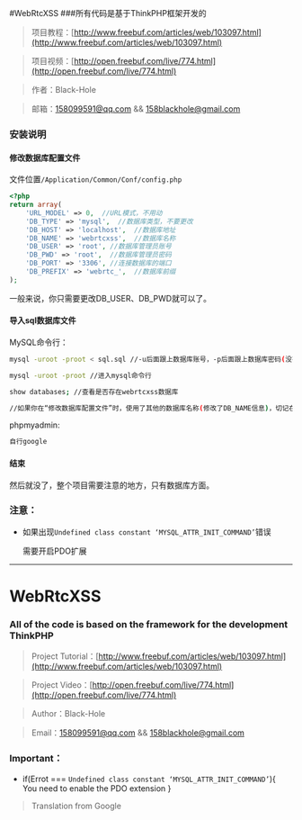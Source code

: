 #WebRtcXSS
###所有代码是基于ThinkPHP框架开发的
>项目教程：[http://www.freebuf.com/articles/web/103097.html](http://www.freebuf.com/articles/web/103097.html)

>项目视频：[http://open.freebuf.com/live/774.html](http://open.freebuf.com/live/774.html)

>作者：Black-Hole

>邮箱：158099591@qq.com && 158blackhole@gmail.com

### 安装说明

#### 修改数据库配置文件

文件位置`/Application/Common/Conf/config.php`

```php
<?php
return array(
	'URL_MODEL' => 0,  //URL模式，不用动
	'DB_TYPE' => 'mysql',  //数据库类型，不要更改
	'DB_HOST' => 'localhost',  //数据库地址
	'DB_NAME' => 'webrtcxss',  //数据库名称
	'DB_USER' => 'root', //数据库管理员账号
	'DB_PWD' => 'root',  //数据库管理员密码
	'DB_PORT' => '3306', //连接数据库的端口
	'DB_PREFIX' => 'webrtc_',  //数据库前缀
);
```
一般来说，你只需要更改DB_USER、DB_PWD就可以了。

#### 导入sql数据库文件

MySQL命令行：
```sh
mysql -uroot -proot < sql.sql //-u后面跟上数据库账号，-p后面跟上数据库密码(没有空格)，sql.sql是sql文件的位置，在项目的根目录下，注意路径，无回显。

mysql -uroot -proot //进入mysql命令行

show databases; //查看是否存在webrtcxss数据库

//如果你在“修改数据库配置文件”时，使用了其他的数据库名称(修改了DB_NAME信息)，切记在sql.sql文件里把“webrtcxss”字符串全部替换成“你修改的字符串”
```

phpmyadmin:
```sh
自行google
```

#### 结束
然后就没了，整个项目需要注意的地方，只有数据库方面。

### 注意：

* 如果出现`Undefined class constant ‘MYSQL_ATTR_INIT_COMMAND’`错误
  <p>需要开启PDO扩展</p>

***
# WebRtcXSS

### All of the code is based on the framework for the development ThinkPHP
>Project Tutorial：[http://www.freebuf.com/articles/web/103097.html](http://www.freebuf.com/articles/web/103097.html)

>Project Video：[http://open.freebuf.com/live/774.html](http://open.freebuf.com/live/774.html)

>Author：Black-Hole

>Email：158099591@qq.com && 158blackhole@gmail.com

### Important：

* if(Errot === `Undefined class constant ‘MYSQL_ATTR_INIT_COMMAND’`){<br />
  You need to enable the PDO extension
}

>Translation from Google
